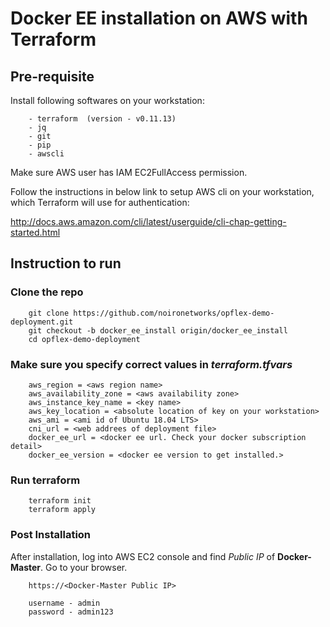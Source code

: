 # Docker EE installation on AWS with Terraform

## Pre-requisite

Install following softwares on your workstation:

        - terraform  (version - v0.11.13)
        - jq
        - git
        - pip
        - awscli

Make sure AWS user has IAM EC2FullAccess permission.

Follow the instructions in below link to setup AWS cli on your workstation,
which Terraform will use for authentication:

http://docs.aws.amazon.com/cli/latest/userguide/cli-chap-getting-started.html

## Instruction to run

### Clone the repo

        git clone https://github.com/noironetworks/opflex-demo-deployment.git
        git checkout -b docker_ee_install origin/docker_ee_install
        cd opflex-demo-deployment

### Make sure you specify correct values in *terraform.tfvars*

        aws_region = <aws region name>
        aws_availability_zone = <aws availability zone>
        aws_instance_key_name = <key name>
        aws_key_location = <absolute location of key on your workstation>
        aws_ami = <ami id of Ubuntu 18.04 LTS>
        cni_url = <web addrees of deployment file>
        docker_ee_url = <docker ee url. Check your docker subscription detail>
        docker_ee_version = <docker ee version to get installed.>

### Run terraform

        terraform init
        terraform apply

### Post Installation

After installation, log into AWS EC2 console and find *Public IP* of
**Docker-Master**. Go to your browser.

        https://<Docker-Master Public IP>

        username - admin
        password - admin123
